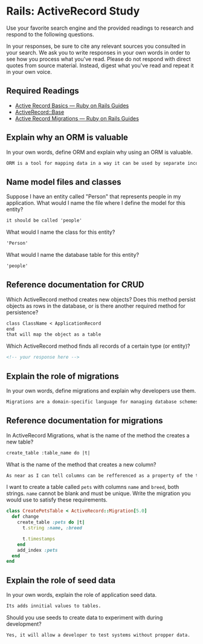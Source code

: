 # Rails: ActiveRecord Study

Use your favorite search engine and the provided readings to research and
respond to the following questions.

In your responses, be sure to cite any relevant sources you consulted in your
search. We ask you to write responses in your own words in order to see how you
process what you've read. Please do not respond with direct quotes from source
material. Instead, digest what you've read and repeat it in your own voice.

## Required Readings

-   [Active Record Basics — Ruby on Rails Guides](http://guides.rubyonrails.org/active_record_basics.html)
-   [ActiveRecord::Base](http://api.rubyonrails.org/classes/ActiveRecord/Base.html)
-   [Active Record Migrations — Ruby on Rails Guides](http://guides.rubyonrails.org/active_record_migrations.html)

## Explain why an ORM is valuable

In your own words, define ORM and explain why using an ORM is valuable.

```md
ORM is a tool for mapping data in a way it can be used by separate incompatible systems. This is valuable because it makes it easier to transfer data between different parts of a database system all the way through to the front end.
```

## Name model files and classes

Suppose I have an entity called "Person" that represents people in my
application. What would I name the file where I define the model for this
entity?

```md
it should be called 'people'
```

What would I name the class for this entity?

```md
'Person'
```

What would I name the database table for this entity?

```md
'people'
```

## Reference documentation for CRUD

Which ActiveRecord method creates new objects? Does this method persist objects
as rows in the database, or is there another required method for persistence?

```md
class ClassName < ApplicationRecord
end
that will map the object as a table
```

Which ActiveRecord method finds all records of a certain type (or entity)?

```md
<!-- your response here -->
```

## Explain the role of migrations

In your own words, define migrations and explain why developers use them.

```md
Migrations are a domain-specific language for managing database schemes.
```

## Reference documentation for migrations

In ActiveRecord Migrations, what is the name of the method the creates a new
table?

```md
create_table :table_name do |t|
```

What is the name of the method that creates a new column?

```md
As near as I can tell columns can be refferenced as a property of the table though I'm probably wrong.
```

I want to create a table called `pets` with columns `name` and `breed`, both
strings. `name` cannot be blank and must be unique. Write the migration you
would use to satisfy these requirements.

```ruby
class CreatePetsTable < ActiveRecord::Migration[5.0]
  def change
    create_table :pets do |t|
      t.string :name, :breed

      t.timestamps
    end
    add_index :pets
  end
end
```

## Explain the role of seed data

In your own words, explain the role of application seed data.

```md
Its adds innitial values to tables.
```

Should you use seeds to create data to experiment with during development?

```md
Yes, it will allow a developer to test systems without propper data.
```
